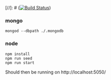 [//]: # ([![Build Status](https://travis-ci.org/arenacoragem/relampago-api.svg?branch=master)](https://travis-ci.org/arenacoragem/relampago-api))

### mongo
```
mongod --dbpath ./.mongodb
```

### node
```
npm install
npm run seed
npm run start
```

Should then be running on http://localhost:5050/
